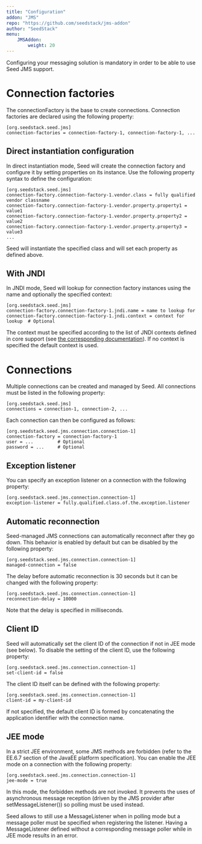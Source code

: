 ```yaml
---
title: "Configuration"
addon: "JMS"
repo: "https://github.com/seedstack/jms-addon"
author: "SeedStack"
menu:
    JMSAddon:
        weight: 20
---
```


Configuring your messaging solution is mandatory in order to be able to use Seed JMS support.

# Connection factories
The connectionFactory is the base to create connections. Connection factories are declared using the following property:

    [org.seedstack.seed.jms]
    connection-factories = connection-factory-1, connection-factory-1, ...

## Direct instantiation configuration

In direct instantiation mode, Seed will create the connection factory and configure it by setting properties on its
instance. Use the following property syntax to define the configuration:

    [org.seedstack.seed.jms]
    connection-factory.connection-factory-1.vendor.class = fully qualified vendor classname
    connection-factory.connection-factory-1.vendor.property.property1 = value1
    connection-factory.connection-factory-1.vendor.property.property2 = value2
    connection-factory.connection-factory-1.vendor.property.property3 = value3
    ...

Seed will instantiate the specified class and will set each property as defined above.

## With JNDI

In JNDI mode, Seed will lookup for connection factory instances using the name and optionally the specified context:

    [org.seedstack.seed.jms]
    connection-factory.connection-factory-1.jndi.name = name to lookup for
    connection-factory.connection-factory-1.jndi.context = context for lookup  # Optional

The context must be specified according to the list of JNDI contexts defined in core support (see [the corresponding
documentation](../../core/jndi)). If no context is specified the default context is used.

# Connections

Multiple connections can be created and managed by Seed. All connections must be listed in the following property:

    [org.seedstack.seed.jms]
    connections = connection-1, connection-2, ...

Each connection can then be configured as follows:

    [org.seedstack.seed.jms.connection.connection-1]
    connection-factory = connection-factory-1
    user = ...         # Optional
    password = ...     # Optional

## Exception listener

You can specify an exception listener on a connection with the following property:
 
    [org.seedstack.seed.jms.connection.connection-1]
    exception-listener = fully.qualified.class.of.the.exception.listener

## Automatic reconnection

Seed-managed JMS connections can automatically reconnect after they go down. This behavior is enabled by default but
can be disabled by the following property:

    [org.seedstack.seed.jms.connection.connection-1]
    managed-connection = false
    
The delay before automatic reconnection is 30 seconds but it can be changed with the following property:
    
    [org.seedstack.seed.jms.connection.connection-1]
    reconnection-delay = 10000
    
Note that the delay is specified in milliseconds.     
    
## Client ID

Seed will automatically set the client ID of the connection if not in JEE mode (see below). To disable the setting of
the client ID, use the following property:

    [org.seedstack.seed.jms.connection.connection-1]
    set-client-id = false

The client ID itself can be defined with the following property:

    [org.seedstack.seed.jms.connection.connection-1]
    client-id = my-client-id

If not specified, the default client ID is formed by concatenating the application identifier with the connection name.

## JEE mode

In a strict JEE environment, some JMS methods are forbidden (refer to the EE.6.7 section of the JavaEE platform specification).
You can enable the JEE mode on a connection with the following property:

    [org.seedstack.seed.jms.connection.connection-1]
    jee-mode = true
    
In this mode, the forbidden methods are not invoked. It prevents the uses of asynchronous message reception (driven by
the JMS provider after setMessageListener()) so polling must be used instead. 

Seed allows to still use a MessageListener when in polling mode but a message poller must be specified when registering 
the listener. Having a MessageListener defined without a corresponding message poller while in JEE mode results in an 
error.

